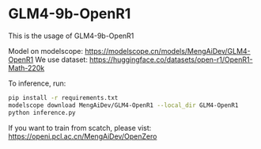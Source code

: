 # GLM4-9b-OpenR1
This is the usage of GLM4-9b-OpenR1

Model on modelscope: https://modelscope.cn/models/MengAiDev/GLM4-OpenR1
We use dataset: https://huggingface.co/datasets/open-r1/OpenR1-Math-220k

To inference, run: 
```bash
pip install -r requirements.txt
modelscope download MengAiDev/GLM4-OpenR1 --local_dir GLM4-OpenR1
python inference.py
```

If you want to train from scatch, please vist: https://openi.pcl.ac.cn/MengAiDev/OpenZero

